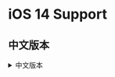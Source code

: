 [App Tracking Transparency]: https://developer.apple.com/documentation/apptrackingtransparency?language=objc  
[requestTrackingAuthorizationWithCompletionHandler:]: https://developer.apple.com/documentation/apptrackingtransparency/attrackingmanager/3547037-requesttrackingauthorization  
[SKAdNetwork文档]: https://developer.apple.com/documentation/storekit/skadnetwork  
[Google 文档]: https://developers.google.com/admob/ios/ios14  
[穿山甲(Pangle) 文档]: https://ad.oceanengine.com/union/media/union/download  
[IronSource 文档]: https://developers.ironsrc.com/ironsource-mobile/ios/ironsource-sdk7-update-guide/  
[UnityAds 文档]: https://unityads.unity3d.com/help/ios/integration-guide-ios  
[AdColony 文档]: https://github.com/AdColony/AdColony-iOS-SDK/wiki/Project-Setup#step-4-configuring-ad-networks  
[Mintegral 文档]: http://cdn-adn.rayjump.com/cdn-adn/v2/markdown_v2/index.html?file=sdk-m_sdk-ios&lang=cn  
[Sigmob 文档]: http://docs.sigmob.cn/#/sdk/SDK%E6%8E%A5%E5%85%A5/ios/?id=ios14%e7%9b%b8%e5%85%b3%e6%94%af%e6%8c%81  
[Maio 文档]: https://github.com/imobile-maio/maio-iOS-SDK  
[Vungle 文档]: https://support.vungle.com/hc/zh-cn/articles/360002925791  


# iOS 14 Support

## 中文版本

<details>
<summary>中文版本</summary>

### 概述  
从iOS 14开始，只有在获得用户明确许可的前提下，应用才可以访问用户的IDFA数据并向用户投放定向广告。在应用程序调用[App Tracking Transparency]框架向最终用户提出应用程序跟踪授权请求之前，IDFA将不可用。如果某个应用未提出此请求，则读取到的IDFA将返回全为0的字符串。本指南将介绍iOS 14支持所需的更改。

### 如何支持iOS 14  
* 使用用户权限获取IDFA  
> 添加系统支持库：  
AppTrackingTransparency.framework  
> 在info,plist文件里添加获取IDFA权限描述：  
```
<key>NSUserTrackingUsageDescription</key> 
<string>This identifier will be used to deliver personalized ads to you.</string>
```
![image1](https://github.com/Romambo/JCSDK_DocumentFile/blob/main/imageFile/ios14_image3.png)

</details>
 

